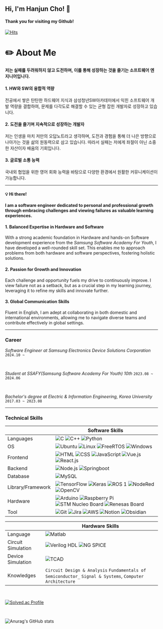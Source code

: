 <h2>Hi, I'm Hanjun Cho! 👋</h2> 

#### Thank you for visiting my Github!
[![Hits](https://hits.seeyoufarm.com/api/count/incr/badge.svg?url=https%3A%2F%2Fgithub.com%2Fjoranzan&count_bg=%2379C83D&title_bg=%23D41515&icon=github.svg&icon_color=%23FFFEFE&title=Today+Stats&edge_flat=false)](https://hits.seeyoufarm.com)

# ✏️ About Me

#### 저는 실패를 두려워하지 않고 **도전**하며, 이를 통해 **성장**하는 것을 즐기는 소프트웨어 엔지니어입니다.

#### 1. **HW와 SW의 융합적 역량**
전공에서 쌓은 탄탄한 하드웨어 지식과 삼성청년SW아카데미에서 익힌 소프트웨어 개발 역량을 결합하여, 문제를 다각도로 해결할 수 있는 균형 잡힌 개발자로 성장하고 있습니다.
#### 2. **도전을 즐기며 지속적으로 성장하는 개발자**
저는 인생을 마치 저만의 오답노트라고 생각하며, 도전과 경험을 통해 더 나은 방향으로 나아가는 것을 삶의 원동력으로 삼고 있습니다. 따라서 실패는 저에게 좌절이 아닌 소중한 자산이자 배움의 기회입니다.
#### 3. **글로벌 소통 능력**
국내외 협업을 위한 영어 회화 능력을 바탕으로 다양한 환경에서 원활한 커뮤니케이션이 가능합니다.


---


#### 💡 **Hi there!**
#### I am a software engineer dedicated to personal and professional **growth** through **embracing challenges** and viewing failures as valuable learning experiences.

#### **1. Balanced Expertise in Hardware and Software**
With a strong academic foundation in Hardware and hands-on Software development experience from the _Samsung Software Academy For Youth_, I have developed a well-rounded skill set. This enables me to approach problems from both hardware and software perspectives, fostering holistic solutions.

#### **2. Passion for Growth and Innovation**
Each challenge and opportunity fuels my drive to continuously improve. I view failure not as a setback, but as a crucial step in my learning journey, leveraging it to refine my skills and innovate further.

#### **3. Global Communication Skills**
Fluent in English, I am adept at collaborating in both domestic and international environments, allowing me to navigate diverse teams and contribute effectively in global settings.

---

<h3>Career</h3> 

_Software Engineer at Samsung Electronics Device Solutions Corporation_
`2024.10 ~ `

<br>

_Student at SSAFY(Samsung Software Academy For Youth) 10th_
`2023.08 ~ 2024.06`

<br>

_Bachelor's degree at Electric & Information Engineering, Korea University_
`2017.03 ~ 2023.08`



---
<h3>Technical Skills</h3>


|                  |                        Software Skills                                                                                   |
|------------------|--------------------------------------------------------------------------------------------------------------------------|
| Languages        | ![C](https://img.shields.io/badge/C-A8B9CC?style=for-the-badge&logo=c&logoColor=white) ![C++](https://img.shields.io/badge/C++-00599C?style=for-the-badge&logo=cplusplus&logoColor=white) ![Python](https://img.shields.io/badge/Python-3776AB?style=for-the-badge&logo=python&logoColor=white) |
| OS               | ![Ubuntu](https://img.shields.io/badge/Ubuntu-E95420?style=for-the-badge&logo=ubuntu&logoColor=white) ![Linux](https://img.shields.io/badge/Linux-FCC624?style=for-the-badge&logo=linux&logoColor=white) ![FreeRTOS](https://img.shields.io/badge/FreeRTOS-62BB47?style=for-the-badge&logo=None&logoColor=white) ![Windows](https://img.shields.io/badge/Windows-2CB9F1?style=for-the-badge&logo=None&logoColor=white) |
| Frontend         | ![HTML](https://img.shields.io/badge/Html-E34F26?style=for-the-badge&logo=html5&logoColor=white) ![CSS](https://img.shields.io/badge/Css-1572B6?style=for-the-badge&logo=css3&logoColor=white) ![JavaScript](https://img.shields.io/badge/Javascript-F7DF1E?style=for-the-badge&logo=JavaScript&logoColor=white) ![Vue.js](https://img.shields.io/badge/Vue.js-4FC08D?style=for-the-badge&logo=vuedotjs&logoColor=white) ![React.js](https://img.shields.io/badge/React.js-61DAFB?style=for-the-badge&logo=react&logoColor=white) |
| Backend          | ![Node.js](https://img.shields.io/badge/Node.js-339933?style=for-the-badge&logo=nodedotjs&logoColor=white) ![Springboot](https://img.shields.io/badge/Springboot-6DB33F?style=for-the-badge&logo=springboot&logoColor=white) |
| Database         | ![MySQL](https://img.shields.io/badge/MySQL-4479A1?style=for-the-badge&logo=mysql&logoColor=white) |
| Library/Framework| ![TensorFlow](https://img.shields.io/badge/TensorFlow-FF6F00?style=for-the-badge&logo=tensorflow&logoColor=white) ![Keras](https://img.shields.io/badge/Keras-D00000?style=for-the-badge&logo=keras&logoColor=white) ![ROS 1](https://img.shields.io/badge/ROS%201-22314E?style=for-the-badge&logo=None&logoColor=white) ![NodeRed](https://img.shields.io/badge/NodeRed-8F0000?style=for-the-badge&logo=nodered&logoColor=white) ![OpenCV](https://img.shields.io/badge/opencv-5C3EE8?style=for-the-badge&logo=opencv&logoColor=white) |
| Hardware         | ![Arduino](https://img.shields.io/badge/Arduino-00878F?style=for-the-badge&logo=arduino&logoColor=white) ![Raspberry Pi](https://img.shields.io/badge/Raspberry%20Pi-A22846?style=for-the-badge&logo=raspberrypi&logoColor=white) ![STM Nucleo Board](https://img.shields.io/badge/STM32F103RB-03234B?style=for-the-badge&logo=stmicroelectronics&logoColor=white) ![Renesas Board](https://img.shields.io/badge/Renesas%20RA6E1-0033A0?style=for-the-badge&logo=renesas&logoColor=white) |
| Tool             | ![Git](https://img.shields.io/badge/Git-F05032?style=for-the-badge&logo=git&logoColor=white) ![Jira](https://img.shields.io/badge/Jira-0052CC?style=for-the-badge&logo=jira&logoColor=white) ![AWS](https://img.shields.io/badge/Amazon%20AWS-232F3E?style=for-the-badge&logo=amazonaws&logoColor=white) ![Notion](https://img.shields.io/badge/Notion-000000?style=for-the-badge&logo=notion&logoColor=white) ![Obsidian](https://img.shields.io/badge/Obsidian-7C3AED?style=for-the-badge&logo=obsidian&logoColor=white) |



|                             |          Hardware Skills                                                                      |
|-----------------------------|-----------------------------------------------------------------------------------------------|
| Language                      | ![Matlab](https://img.shields.io/badge/Matlab-0076A8?style=for-the-badge&logo=mathworks&logoColor=white) |
| Circuit Simulation          | ![Verilog HDL](https://img.shields.io/badge/Verilog%20HDL-FF4500?style=for-the-badge&logo=verilog&logoColor=white) ![NG SPICE](https://img.shields.io/badge/NG%20SPICE-008B8B?style=for-the-badge&logo=None&logoColor=white) |
| Device Simulation           | ![TCAD](https://img.shields.io/badge/TCAD-005B96?style=for-the-badge&logo=None&logoColor=white) |
| Knowledges                  | `Circuit Design & Analysis` `Fundamentals of Semiconductor_` `Signal & Systems`,  `Computer Architecture` |



</span>

<br>

[![Solved.ac Profile](http://mazassumnida.wtf/api/v2/generate_badge?boj=chohj0816)](https://solved.ac/chohj0816/)

<br>

![Anurag's GitHub stats](https://github-readme-stats.vercel.app/api?username=joranzan&show_icons=true&theme=dark)

<!--
**joranzan/joranzan** is a ✨ _special_ ✨ repository because its `README.md` (this file) appears on your GitHub profile.



Here are some ideas to get you started:

- 🔭 I’m currently working on ...
- 🌱 I’m currently learning ...
- 👯 I’m looking to collaborate on ...
- 🤔 I’m looking for help with ...
- 💬 Ask me about ...
- 📫 How to reach me: ...
- 😄 Pronouns: ...
- ⚡ Fun fact: ...
-->
